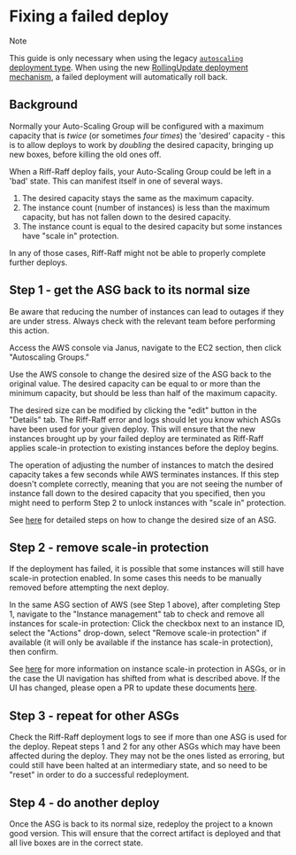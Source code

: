 # Fixing a failed deploy

> [!NOTE]
> This guide is only necessary when using the legacy [`autoscaling` deployment type](https://riffraff.gutools.co.uk/docs/magenta-lib/types#autoscaling).
> When using the new [RollingUpdate deployment mechanism](https://docs.google.com/document/d/18M6nW6bknvFYjICMaSmDwkIisAuHsn4y_HSTdKu7Z-o/edit?tab=t.0), a failed deployment will automatically roll back.

## Background

Normally your Auto-Scaling Group will be configured with a maximum capacity that is _twice_ (or sometimes _four times_) the 'desired'
capacity - this is to allow deploys to work by _doubling_ the desired capacity, bringing up new boxes,
before killing the old ones off.

When a Riff-Raff deploy fails, your Auto-Scaling Group could be left in a 'bad' state. 
This can manifest itself in one of several ways. 

1. The desired capacity stays the same as the maximum capacity.
2. The instance count (number of instances) is less than the maximum capacity, but has not fallen down to the desired capacity. 
3. The instance count is equal to the desired capacity but some instances have "scale in" protection.

In any of those cases, Riff-Raff might not be able to properly complete further deploys.

## Step 1 - get the ASG back to its normal size

Be aware that reducing the number of instances can lead to outages if they are under stress. Always check with the relevant team before performing this action.

Access the AWS console via Janus, navigate to the EC2 section, then click "Autoscaling Groups."

Use the AWS console to change the desired size of the ASG back to the original value. The desired capacity can be equal to or more than the minimum capacity, but should be less than half of the maximum capacity. 

The desired size can be modified by clicking the "edit" button in the "Details" tab. The Riff-Raff error and logs should let you know which ASGs have been used for your given deploy. This will ensure that the new instances brought up by your failed deploy are terminated as Riff-Raff applies scale-in protection to existing instances before the deploy begins.

The operation of adjusting the number of instances to match the desired capacity takes a few seconds while AWS terminates instances. If this step doesn't complete correctly, meaning that you are not seeing the number of instance fall down to the desired capacity that you specified, then you might need to perform Step 2 to unlock instances with "scale in" protection. 

See [here](https://docs.aws.amazon.com/autoscaling/ec2/userguide/as-manual-scaling.html) for detailed steps on how to change the desired size of an ASG.

## Step 2 - remove scale-in protection

If the deployment has failed, it is possible that some instances will still have scale-in protection enabled. In some cases this needs to be manually removed before attempting the next deploy.

In the same ASG section of AWS (see Step 1 above), after completing Step 1, navigate to the "Instance management" tab to check and remove all instances for scale-in protection: Click the checkbox next to an instance ID, select the "Actions" drop-down, select "Remove scale-in protection" if available (it will only be available if the instance has scale-in protection), then confirm.

See [here](https://docs.aws.amazon.com/autoscaling/ec2/userguide/ec2-auto-scaling-instance-protection.html) for more information on instance scale-in protection in ASGs, or in the case the UI navigation has shifted from what is described above. If the UI has changed, please open a PR to update these documents [here](https://github.com/guardian/riff-raff).

## Step 3 - repeat for other ASGs

Check the Riff-Raff deployment logs to see if more than one ASG is used for the deploy. Repeat steps 1 and 2 for any other ASGs which may have been affected during the deploy. They may not be the ones listed as erroring, but could still have been halted at an intermediary state, and so need to be "reset" in order to do a successful redeployment.

## Step 4 - do another deploy

Once the ASG is back to its normal size, redeploy the project to a known good version. 
This will ensure that the correct artifact is deployed and that all live boxes are in the correct state.